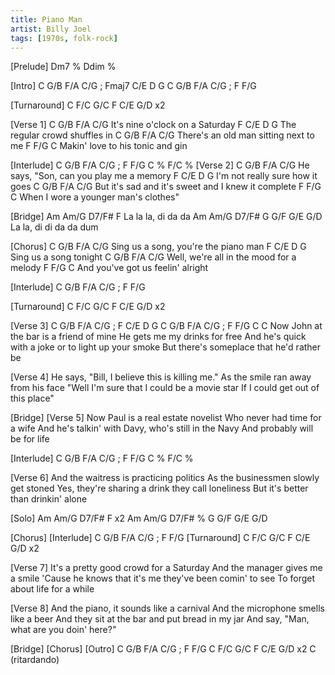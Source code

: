 ```yaml
---
title: Piano Man
artist: Billy Joel
tags: [1970s, folk-rock]
---
```


[Prelude] Dm7  %  Ddim  % 

[Intro]
 C  G/B  F/A  C/G ;  Fmaj7  C/E  D  G 
 C  G/B  F/A  C/G ;  F  F/G 

[Turnaround] C  F/C  G/C  F C/E G/D  x2

[Verse 1]
     C      G/B        F/A       C/G
It's nine o'clock on a Saturday
    F       C/E            D      G
The regular crowd shuffles in
           C     G/B       F/A         C/G
There's an old man sitting next to me
       F           F/G       C
Makin' love to his tonic and gin

[Interlude]  C  G/B  F/A  C/G ;   F  F/G  C  %  F/C  % 
[Verse 2]
          C            G/B       F/A      C/G
He says, "Son, can you play me a memory
    F          C/E         D      G
I'm not really sure how it goes
         C            G/B         F/A        C/G
But it's sad and it's sweet and I knew it complete
     F        F/G           C
When I wore a younger man's clothes"

[Bridge]
Am    Am/G      D7/F#   F
La la la, di da da
Am Am/G      D7/F# G   G/F   G/E   G/D
La la, di di da da dum

[Chorus]
C         G/B              F/A      C/G
Sing us a song, you're the piano man
F         C/E    D      G
Sing us a song tonight
            C         G/B         F/A      C/G
Well, we're all in the mood for a melody
    F             F/G       C
And you've got us feelin' alright

[Interlude] C  G/B  F/A  C/G ;  F  F/G 

[Turnaround] C  F/C  G/C  F C/E G/D  x2


[Verse 3] C  G/B  F/A  C/G ; F  C/E  D  G  C  G/B  F/A  C/G ; F  F/G  C  C
Now John at the bar is a friend of mine
He gets me my drinks for free
And he's quick with a joke or to light up your smoke
But there's someplace that he'd rather be

[Verse 4]
He says, "Bill, I believe this is killing me."
As the smile ran away from his face
"Well I'm sure that I could be a movie star
If I could get out of this place"

[Bridge]
[Verse 5]
Now Paul is a real estate novelist
Who never had time for a wife
And he's talkin' with Davy, who's still in the Navy
And probably will be for life

[Interlude] C  G/B  F/A  C/G ; F  F/G  C  %  F/C  % 

[Verse 6]
And the waitress is practicing politics
As the businessmen slowly get stoned
Yes, they're sharing a drink they call loneliness
But it's better than drinkin' alone

[Solo]
 Am  Am/G  D7/F#  F  x2
 Am  Am/G  D7/F#  % 
 G  G/F  G/E  G/D 

[Chorus]
[Interlude] C  G/B  F/A  C/G ; F  F/G 
[Turnaround] C  F/C  G/C  F C/E G/D x2

[Verse 7]
It's a pretty good crowd for a Saturday
And the manager gives me a smile
'Cause he knows that it's me they've been comin' to see
To forget about life for a while

[Verse 8]
And the piano, it sounds like a carnival
And the microphone smells like a beer
And they sit at the bar and put bread in my jar
And say, "Man, what are you doin' here?"

[Bridge]
[Chorus]
[Outro]
 C  G/B  F/A  C/G ; F  F/G 
 C  F/C  G/C  F C/E G/D  x2  C  (ritardando)